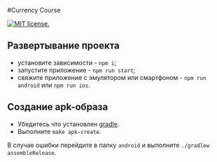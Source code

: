 #Currency Course


<a href="https://github.com/afanasjewvladick/currency-course/blob/master/LICENSE">
    <img src="https://img.shields.io/badge/license-MIT-blue.svg" alt="MIT license." />
</a>

## Развертывание проекта

* установите зависимости - `npm i`;
* запустите приложение - `npm run start`;
* свяжите приложение с эмулятором или смартфоном - `npm run android` или `npm run ios`.


## Создание apk-образа

* Убедитесь что установлен [gradle](https://gradle.org/).
* Выполните `make apk-create`.

В случае ошибки перейдите в папку `android`  и выполните `./gradlew assembleRelease`.
